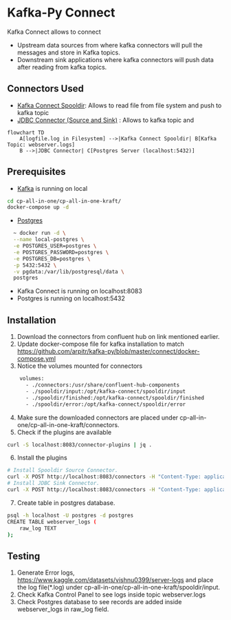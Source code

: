 # Kafka-Py Connect

Kafka Connect allows to connect 
- Upstream data sources from where kafka connectors will pull the messages and store in Kafka topics.
- Downstream  sink applications where kafka connectors will push data after reading from kafka topics.


## Connectors Used

- [Kafka Connect Spooldir](https://www.confluent.io/hub/confluentinc/kafka-connect-spooldir): Allows to read file from file system and push to kafka topic
- [JDBC Connector (Source and Sink)](https://www.confluent.io/hub/confluentinc/kafka-connect-jdbc) : Allows to kafka topic and 


```mermaid
flowchart TD
    A[logfile.log in Filesystem] -->|Kafka Connect Spooldir| B[Kafka Topic: webserver.logs]
    B -->|JDBC Connector| C[Postgres Server (localhost:5432)]
```


## Prerequisites
- [Kafka](https://github.com/confluentinc/cp-all-in-one/) is running on local
```bash
cd cp-all-in-one/cp-all-in-one-kraft/
docker-compose up -d
```
- [Postgres](https://hub.docker.com/_/postgres)
```bash
  ~ docker run -d \
  --name local-postgres \
  -e POSTGRES_USER=postgres \
  -e POSTGRES_PASSWORD=postgres \
  -e POSTGRES_DB=postgres \
  -p 5432:5432 \
  -v pgdata:/var/lib/postgresql/data \
  postgres
```
- Kafka Connect is running on localhost:8083
- Postgres is running on localhost:5432


## Installation
1. Download the connectors from confluent hub on link mentioned earlier.
2. Update docker-compose file for kafka installation to match https://github.com/arpitr/kafka-py/blob/master/connect/docker-compose.yml
3. Notice the volumes mounted for connectors
```bash
    volumes:
      - ./connectors:/usr/share/confluent-hub-components
      - ./spooldir/input:/opt/kafka-connect/spooldir/input
      - ./spooldir/finished:/opt/kafka-connect/spooldir/finished
      - ./spooldir/error:/opt/kafka-connect/spooldir/error
```
4. Make sure the downloaded connectors are placed under cp-all-in-one/cp-all-in-one-kraft/connectors.
5. Check if the plugins are available
```bash
curl -S localhost:8083/connector-plugins | jq .
```
6. Install the plugins
```bash
# Install Spooldir Source Connector.
curl -X POST http://localhost:8083/connectors -H "Content-Type: application/json" -d @spooldir_line_source_config.json
# Install JDBC Sink Connector.
curl -X POST http://localhost:8083/connectors -H "Content-Type: application/json" -d @kafka_postgres_sink.json
```
7. Create table in postgres database.
```bash
psql -h localhost -U postgres -d postgres
CREATE TABLE webserver_logs (
    raw_log TEXT
);
```

## Testing
1. Generate Error logs, https://www.kaggle.com/datasets/vishnu0399/server-logs and place the log file(*.log) under cp-all-in-one/cp-all-in-one-kraft/spooldir/input.
2. Check Kafka Control Panel to see logs inside topic webserver.logs
3. Check Postgres database to see records are added inside webserver_logs in raw_log field.

